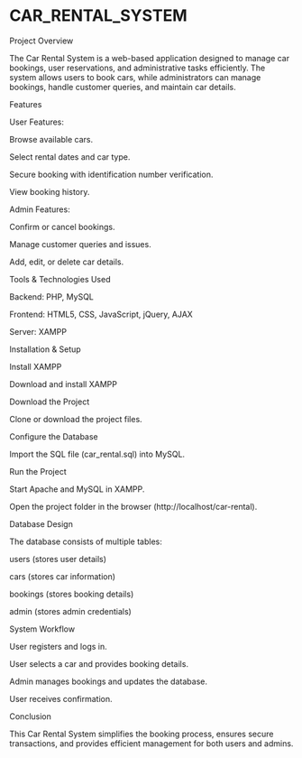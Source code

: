 # CAR_RENTAL_SYSTEM

Project Overview

The Car Rental System is a web-based application designed to manage car bookings, user reservations, and administrative tasks efficiently. The system allows users to book cars, while administrators can manage bookings, handle customer queries, and maintain car details.

Features

User Features:

Browse available cars.

Select rental dates and car type.

Secure booking with identification number verification.

View booking history.

Admin Features:

Confirm or cancel bookings.

Manage customer queries and issues.

Add, edit, or delete car details.

Tools & Technologies Used

Backend: PHP, MySQL

Frontend: HTML5, CSS, JavaScript, jQuery, AJAX

Server: XAMPP

Installation & Setup

Install XAMPP

Download and install XAMPP

Download the Project

Clone or download the project files.

Configure the Database

Import the SQL file (car_rental.sql) into MySQL.

Run the Project

Start Apache and MySQL in XAMPP.

Open the project folder in the browser (http://localhost/car-rental).

Database Design

The database consists of multiple tables:

users (stores user details)

cars (stores car information)

bookings (stores booking details)

admin (stores admin credentials)

System Workflow

User registers and logs in.

User selects a car and provides booking details.

Admin manages bookings and updates the database.

User receives confirmation.

Conclusion

This Car Rental System simplifies the booking process, ensures secure transactions, and provides efficient management for both users and admins.
